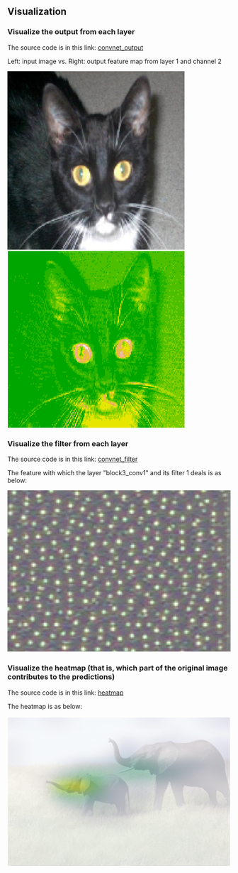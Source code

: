 ## Visualization

### Visualize the output from each layer

The source code is in this link: [convnet_output](./source-code/convnet_output.R)

Left: input image vs. Right: output feature map from layer 1 and channel 2
<p float="left">
  <img src="./pix/input.png" width="400" />
  <img src="./pix/output.png" width="400" /> 
</p>

### Visualize the filter from each layer

The source code is in this link: [convnet_filter](./source-code/convnet_filter.R)

The feature with which the layer "block3_conv1" and its filter 1 deals is as below:
<p float="left">
  <img src="./pix/filter.png" width="600" />
</p>

### Visualize the heatmap (that is, which part of the original image contributes to the predictions)

The source code is in this link: [heatmap](./source-code/heatmap.R)

The heatmap is as below:
<p float="left">
  <img src="./pix/heatmap.png" width="600" />
</p>
